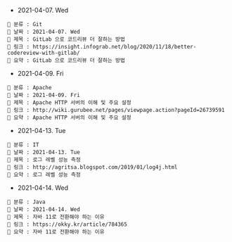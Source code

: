 - 2021-04-07. Wed

```
📌 분류 : Git
📆 날짜 : 2021-04-07. Wed
🎯 제목 : GitLab 으로 코드리뷰 더 잘하는 방법
🧬 링크 : https://insight.infograb.net/blog/2020/11/18/better-codereview-with-gitlab/
📖 요약 : GitLab 으로 코드리뷰 더 잘하는 방법
```

- 2021-04-09. Fri

```
📌 분류 : Apache
📆 날짜 : 2021-04-09. Fri
🎯 제목 : Apache HTTP 서버의 이해 및 주요 설정
🧬 링크 : http://wiki.gurubee.net/pages/viewpage.action?pageId=26739591
📖 요약 : Apache HTTP 서버의 이해 및 주요 설정
```

- 2021-04-13. Tue

```
📌 분류 : IT
📆 날짜 : 2021-04-13. Tue
🎯 제목 : 로그 레벨 성능 측정
🧬 링크 : http://agritsa.blogspot.com/2019/01/log4j.html
📖 요약 : 로그 레벨 성능 측정
```

- 2021-04-14. Wed

```
📌 분류 : Java
📆 날짜 : 2021-04-14. Wed
🎯 제목 : 자바 11로 전환해야 하는 이유
🧬 링크 : https://okky.kr/article/784365
📖 요약 : 자바 11로 전환해야 하는 이유
```
